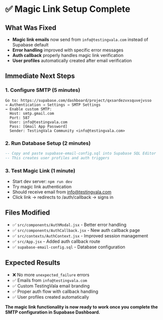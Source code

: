 # ✅ Magic Link Setup Complete

## What Was Fixed
- **Magic link emails** now send from `info@testingvala.com` instead of Supabase default
- **Error handling** improved with specific error messages
- **Auth callback** properly handles magic link verification
- **User profiles** automatically created after email verification

## Immediate Next Steps

### 1. Configure SMTP (5 minutes)
```
Go to: https://supabase.com/dashboard/project/qxsardezvxsquvejvsso
→ Authentication → Settings → SMTP Settings
→ Enable custom SMTP:
  Host: smtp.gmail.com
  Port: 587  
  User: info@testingvala.com
  Pass: [Gmail App Password]
  Sender: TestingVala Community <info@testingvala.com>
```

### 2. Run Database Setup (2 minutes)
```sql
-- Copy and paste supabase-email-config.sql into Supabase SQL Editor
-- This creates user profiles and auth triggers
```

### 3. Test Magic Link (1 minute)
- Start dev server: `npm run dev`
- Try magic link authentication
- Should receive email from info@testingvala.com
- Click link → redirects to /auth/callback → signs in

## Files Modified
- ✅ `src/components/AuthModal.jsx` - Better error handling
- ✅ `src/components/AuthCallback.jsx` - New auth callback page  
- ✅ `src/contexts/AuthContext.jsx` - Improved session management
- ✅ `src/App.jsx` - Added auth callback route
- ✅ `supabase-email-config.sql` - Database configuration

## Expected Results
- ❌ No more `unexpected_failure` errors
- ✅ Emails from `info@testingvala.com`
- ✅ Custom TestingVala email branding
- ✅ Proper auth flow with callback handling
- ✅ User profiles created automatically

**The magic link functionality is now ready to work once you complete the SMTP configuration in Supabase Dashboard.**